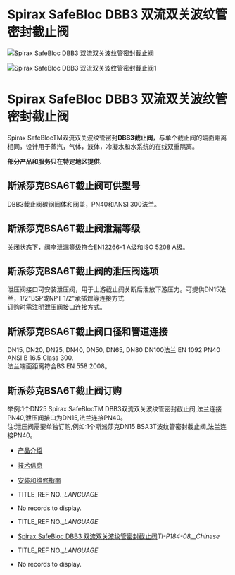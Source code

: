 

# Spirax SafeBloc DBB3 双流双关波纹管密封截止阀

![Spirax SafeBloc DBB3 双流双关波纹管密封截止阀](/d/file/stop-valves/18ef9f2a9c1716edf882edcf9995252a.jpg)

![Spirax SafeBloc DBB3 双流双关波纹管密封截止阀1](/d/file/stop-valves/18ef9f2a9c1716edf882edcf9995252a.jpg)

# Spirax SafeBloc DBB3 双流双关波纹管密封截止阀

Spirax SafeBlocTM双流双关波纹管密封**DBB3截止阀**，与单个截止阀的端面距离相同，设计用于蒸汽，气体，液体，冷凝水和水系统的在线双重隔离。

**部分产品和服务只在特定地区提供.**

## 斯派莎克BSA6T截止阀可供型号

DBB3截止阀碳钢阀体和阀盖，PN40和ANSI 300法兰。

## 斯派莎克BSA6T截止阀泄漏等级

关闭状态下，阀座泄漏等级符合EN12266-1 A级和ISO 5208 A级。

## 斯派莎克BSA6T截止阀的泄压阀选项

泄压阀接口可安装泄压阀，用于上游截止阀关断后泄放下游压力。可提供DN15法兰，1/2"BSP或NPT 1/2"承插焊等连接方式  
订购时需注明泄压阀接口连接方式。

## 斯派莎克BSA6T截止阀口径和管道连接

DN15, DN20, DN25, DN40, DN50, DN65, DN80 DN100法兰 EN 1092 PN40 ANSI B 16.5 Class 300.  
法兰端面距离符合BS EN 558 2008。

## 斯派莎克BSA6T截止阀订购

举例:1个DN25 Spirax SafeBlocTM DBB3双流双关波纹管密封截止阀,法兰连接PN40,泄压阀接口为DN15,法兰连接PN40。  
注:泄压阀需要单独订购,例如:1个斯派莎克DN15 BSA3T波纹管密封截止阀,法兰连接PN40。

-   [产品介绍](javascript:navactive(1);)
-   [技术信息](javascript:navactive(2);)
-   [安装和维修指南](javascript:navactive(3);)

-   TITLE_REF NO.__LANGUAGE_
-   No records to display.

-   TITLE_REF NO.__LANGUAGE_
-   [Spirax SafeBloc DBB3 双流双关波纹管密封截止阀](/d/pdf/TI-P184-08-Spirax%20SafeBloc%20DBB3%20双流双关波纹管密封截止阀.pdf)_TI-P184-08__Chinese_

-   TITLE_REF NO.__LANGUAGE_
-   No records to display.
